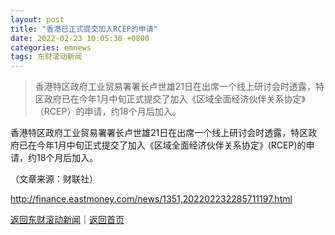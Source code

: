 ```yaml
---
layout: post
title: "香港已正式提交加入RCEP的申请"
date: 2022-02-23 10:05:38 +0800
categories: emnews
tags: 东财滚动新闻
---
```

> 香港特区政府工业贸易署署长卢世雄21日在出席一个线上研讨会时透露，特区政府已在今年1月中旬正式提交了加入《区域全面经济伙伴关系协定》（RCEP）的申请，约18个月后加入。

<p>香港特区政府工业贸易署署长卢世雄21日在出席一个线上研讨会时透露，特区政府已在今年1月中旬正式提交了加入《区域全面经济伙伴关系协定》(RCEP)的申请，约18个月后加入。</p><p class="em_media">（文章来源：财联社）</p>

<http://finance.eastmoney.com/news/1351,202202232285711197.html>

[返回东财滚动新闻](//finews.withounder.com/emnews/)｜[返回首页](//finews.withounder.com/)